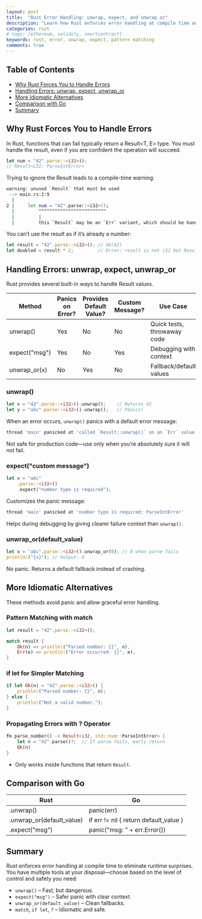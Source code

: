 ```yaml
---
layout: post
title:  "Rust Error Handling: unwrap, expect, and unwrap_or"
description: "Learn how Rust enforces error handling at compile time and explore different techniques for dealing with Result<T, E> effectively using unwrap, expect, unwrap_or, and pattern matching."
categories: rust
# tags: [ethereum, solidity, smartcontract]
keywords: rust, error, unwrap, expect, pattern matching
comments: true
---
```


## Table of Contents

- [Why Rust Forces You to Handle Errors](#why-rust-forces-you-to-handle-errors)
- [Handling Errors: unwrap, expect, unwrap_or](#handling-errors-unwrap-expect-unwrap_or)
- [More Idiomatic Alternatives](#more-idiomatic-alternatives)
- [Comparison with Go](#comparison-with-go)
- [Summary](#summary)

## Why Rust Forces You to Handle Errors

In Rust, functions that can fail typically return a Result<T, E> type. You must handle the result, even if you are confident the operation will succeed.

```rust
let num = "42".parse::<i32>();
// Result<i32, ParseIntError>
```

Trying to ignore the Result leads to a compile-time warning:

```sh
warning: unused `Result` that must be used
 --> main.rs:2:9
  |
2 |     let num = "42".parse::<i32>();
  |         ^^^^^^^^^^^^^^^^^^^^^^^^^
  |         |
  |         this `Result` may be an `Err` variant, which should be handled
```

You can’t use the result as if it’s already a number:

```rust
let result = "42".parse::<i32>(); // Ok(42)
let doubled = result * 2;         // Error: result is not i32 but Result<i32, _>
```

## Handling Errors: unwrap, expect, unwrap_or

Rust provides several built-in ways to handle Result values.

| Method | Panics on Error? | Provides Default Value? | Custom Message? | Use Case |
| --- | --- | --- | --- | --- |
| unwrap() | Yes | No | No | Quick tests, throwaway code |
| expect("msg") | Yes | No | Yes | Debugging with context |
| unwrap_or(x) | No | Yes | No | Fallback/default values |

### unwrap()

```rust
let x = "42".parse::<i32>().unwrap();    // Returns 42
let y = "abc".parse::<i32>().unwrap();   // Panics!
```

When an error occurs, `unwrap()` panics with a default error message:

```sh
thread 'main' panicked at 'called `Result::unwrap()` on an `Err` value: ParseIntError'
```

Not safe for production code—use only when you’re absolutely sure it will not fail.

### expect("custom message")

```rust
let x = "abc"
    .parse::<i32>()
    .expect("number type is required");
```

Customizes the panic message:

```sh
thread 'main' panicked at 'number type is required: ParseIntError'
```

Helps during debugging by giving clearer failure context than `unwrap()`.

### unwrap_or(default_value)

```rust
let x = "abc".parse::<i32>().unwrap_or(0); // 0 when parse fails
println!("{x}"); // Output: 0
```

No panic. Returns a default fallback instead of crashing.

## More Idiomatic Alternatives

These methods avoid panic and allow graceful error handling.

### Pattern Matching with match

```rust
let result = "42".parse::<i32>();

match result {
    Ok(n) => println!("Parsed number: {}", n),
    Err(e) => println!("Error occurred: {}", e),
}
```

### if let for Simpler Matching

```rust
if let Ok(n) = "42".parse::<i32>() {
    println!("Parsed number: {}", n);
} else {
    println!("Not a valid number.");
}
```

### Propagating Errors with ? Operator

```rust
fn parse_number() -> Result<i32, std::num::ParseIntError> {
    let n = "42".parse()?;  // If parse fails, early return
    Ok(n)
}
```

- Only works inside functions that return `Result`.

## Comparison with Go

| Rust | Go |
| --- | --- |
| .unwrap() | panic(err) |
| .unwrap_or(default_value) | if err != nil { return default_value } |
| .expect("msg") | panic("msg: " + err.Error()) |

## Summary

Rust enforces error handling at compile time to eliminate runtime surprises. You have multiple tools at your disposal—choose based on the level of control and safety you need:

- `unwrap()` – Fast, but dangerous.
- `expect("msg")` – Safer panic with clear context.
- `unwrap_or(default_value)` – Clean fallbacks.
- `match`, `if let`, `?` – Idiomatic and safe.
